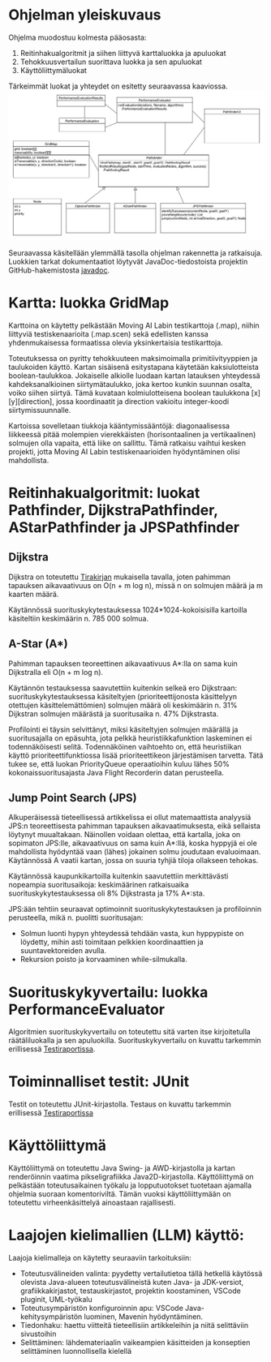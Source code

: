 # Ohjelman yleiskuvaus

Ohjelma muodostuu kolmesta pääosasta:

1.  Reitinhakualgoritmit ja siihen liittyvä karttaluokka ja apuluokat
2.  Tehokkuusvertailun suorittava luokka ja sen apuluokat
3.  Käyttöliittymäluokat

Tärkeimmät luokat ja yhteydet on esitetty seuraavassa kaaviossa. ![Class structure](https://github.com/Marko-S-O/TKT20010/blob/main/pathfinding-app.jpg)

Seuraavassa käsitellään ylemmällä tasolla ohjelman rakennetta ja ratkaisuja. Luokkien tarkat dokumentaatiot löytyvät JavaDoc-tiedostoista projektin GitHub-hakemistosta [javadoc](https://github.com/Marko-S-O/TKT20010/tree/main/javadoc).

# Kartta: luokka GridMap

Karttoina on käytetty pelkästään Moving AI Labin testikarttoja (.map), niihin liittyviä testiskenaarioita (.map.scen) sekä edellisten kanssa yhdenmukaisessa formaatissa olevia yksinkertaisia testikarttoja.

Toteutuksessa on pyritty tehokkuuteen maksimoimalla primitiivityyppien ja taulukoiden käyttö. Kartan sisäisenä esitystapana käytetään kaksiulotteista boolean-taulukkoa. Jokaiselle alkiolle luodaan kartan latauksen yhteydessä kahdeksanalkioinen siirtymätaulukko, joka kertoo kunkin suunnan osalta, voiko siihen siirtyä. Tämä kuvataan kolmiulotteisena boolean taulukkona [x][y][direction], jossa koordinaatit ja direction vakioitu integer-koodi siirtymissuunnalle.

Kartoissa sovelletaan tiukkoja kääntymissääntöjä: diagonaalisessa liikkeessä pitää molempien vierekkäisten (horisontaalinen ja vertikaalinen) solmujen olla vapaita, että liike on sallittu. Tämä ratkaisu vaihtui kesken projekti, jotta Moving AI Labin testiskenaarioiden hyödyntäminen olisi mahdollista.

# Reitinhakualgoritmit: luokat Pathfinder, DijkstraPathfinder, AStarPathfinder ja JPSPathfinder

## Dijkstra

Dijkstra on toteutettu [Tirakirjan](https://raw.githubusercontent.com/hy-tira/tirakirja/master/tirakirja.pdf) mukaisella tavalla, joten pahimman tapauksen aikavaativuus on O(n + m log n), missä n on solmujen määrä ja m kaarten määrä.

Käytännössä suorituskykytestauksessa 1024\*1024-kokoisisilla kartoilla käsiteltiin keskimäärin n. 785 000 solmua.

## A-Star (A\*)

Pahimman tapauksen teoreettinen aikavaativuus A\*:lla on sama kuin Dijkstralla eli O(n + m log n).

Käytännön testauksessa saavutettiin kuitenkin selkeä ero Dijkstraan: suorituskykytestauksessa käsiteltyjen (prioriteettijonosta käsittelyyn otettujen käsittelemättömien) solmujen määrä oli keskimäärin n. 31% Dijkstran solmujen määrästä ja suoritusaika n. 47% Dijkstrasta.

Profilointi ei täysin selvittänyt, miksi käsiteltyjen solmujen määrällä ja suoritusajalla on epäsuhta, jota pelkkä heuristiikkafunktion laskeminen ei todennäköisesti selitä. Todennäköinen vaihtoehto on, että heuristiikan käyttö prioriteettifunktiossa lisää prioriteettikeon järjestämisen tarvetta. Tätä tukee se, että luokan PriorityQueue operaatioihin kuluu lähes 50% kokonaissuoritusajasta Java Flight Recorderin datan perusteella.

## Jump Point Search (JPS)

Alkuperäisessä tieteellisessä artikkelissa ei ollut matemaattista analyysiä JPS:n teoreettisesta pahimman tapauksen aikavaatimuksesta, eikä sellaista löytynyt muualtakaan. Näinollen voidaan olettaa, että kartalla, joka on sopimaton JPS:lle, aikavaativuus on sama kuin A\*:llä, koska hyppyjä ei ole mahdollista hyödyntää vaan (lähes) jokainen solmu joudutaan evaluoimaan. Käytännössä A vaatii kartan, jossa on suuria tyhjiä tiloja ollakseen tehokas.

Käytännössä kaupunkikartoilla kuitenkin saavutettiin merkittävästi nopeampia suoritusaikoja: keskimäärinen ratkaisuaika suorituskykytestauksessa oli 8% Dijkstrasta ja 17% A\*:sta.

JPS:ään tehtiin seuraavat optimoinnit suorituskykytestauksen ja profiloinnin perusteella, mikä n. puolitti suoritusajan:

-   Solmun luonti hypyn yhteydessä tehdään vasta, kun hyppypiste on löydetty, mihin asti toimitaan pelkkien koordinaattien ja suuntavektoreiden avulla.
-   Rekursion poisto ja korvaaminen while-silmukalla.

# Suorituskykyvertailu: luokka PerformanceEvaluator

Algoritmien suorituskykyvertailu on toteutettu sitä varten itse kirjoitetulla räätäliluokalla ja sen apuluokilla. Suorituskykyvertailu on kuvattu tarkemmin erillisessä [Testiraportissa](https://github.com/Marko-S-O/TKT20010/blob/main/Testiraportti.md).

# Toiminnalliset testit: JUnit

Testit on toteutettu JUnit-kirjastolla. Testaus on kuvattu tarkemmin erillisessä [Testiraportissa](https://github.com/Marko-S-O/TKT20010/blob/main/Testiraportti.md)

# Käyttöliittymä

Käyttöliittymä on toteutettu Java Swing- ja AWD-kirjastolla ja kartan renderöinnin vaatima pikseligrafiikka Java2D-kirjastolla. Käyttöliittymä on pelkästään toteutusaikainen työkalu ja lopputuotokset tuotetaan ajamalla ohjelmia suoraan komentoriviltä. Tämän vuoksi käyttöliittymään on toteutettu virheenkäsittelyä ainoastaan rajallisesti.

# Laajojen kielimallien (LLM) käyttö:

Laajoja kielimalleja on käytetty seuraaviin tarkoituksiin:

-   Toteutusvälineiden valinta: pyydetty vertailutietoa tällä hetkellä käytössä olevista Java-alueen toteutusvälineistä kuten Java- ja JDK-versiot, grafiikkakirjastot, testauskirjastot, projektin koostaminen, VSCode pluginit, UML-työkalu
-   Toteutusympäristön konfiguroinnin apu: VSCode Java-kehitysympäristön luominen, Mavenin hyödyntäminen.
-   Tiedonhaku: haettu viitteitä tieteellisiin artikkeleihin ja niitä selittäviin sivustoihin
-   Selittäminen: lähdemateriaalin vaikeampien käsitteiden ja konseptien selittäminen luonnollisella kielellä
